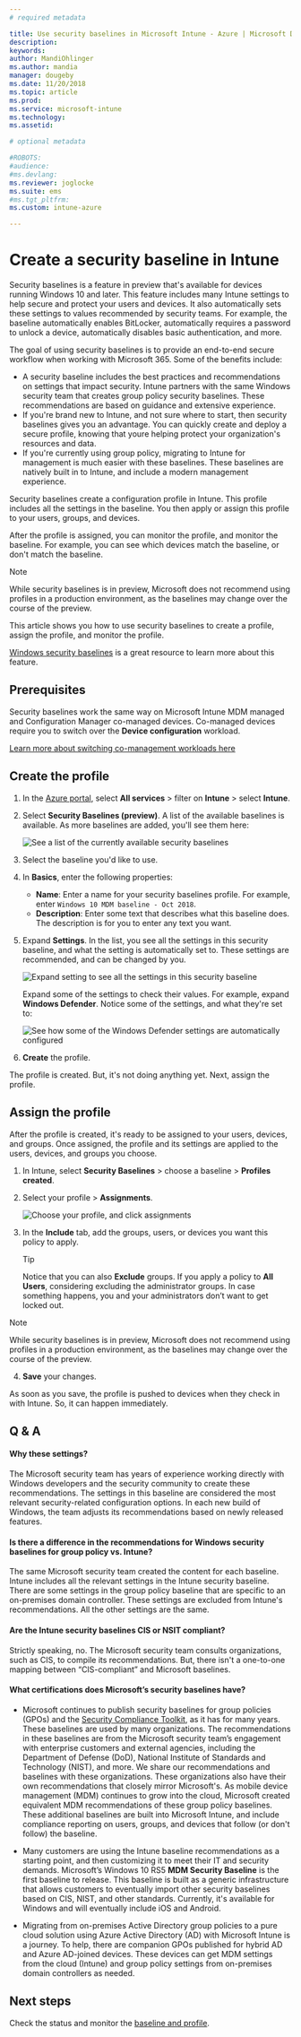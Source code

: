 ```yaml
---
# required metadata

title: Use security baselines in Microsoft Intune - Azure | Microsoft Docs
description: 
keywords:
author: MandiOhlinger 
ms.author: mandia
manager: dougeby
ms.date: 11/20/2018
ms.topic: article
ms.prod:
ms.service: microsoft-intune
ms.technology:
ms.assetid: 

# optional metadata

#ROBOTS:
#audience:
#ms.devlang:
ms.reviewer: joglocke
ms.suite: ems
#ms.tgt_pltfrm:
ms.custom: intune-azure

---
```


# Create a security baseline in Intune

Security baselines is a feature in preview that's available for devices running Windows 10 and later. This feature includes many Intune settings to help secure and protect your users and devices. It also automatically sets these settings to values recommended by security teams. For example, the baseline automatically enables BitLocker, automatically requires a password to unlock a device, automatically disables basic authentication, and more.

The goal of using security baselines is to provide an end-to-end secure workflow when working with Microsoft 365. Some of the benefits include:

- A security baseline includes the best practices and recommendations on settings that impact security. Intune partners with the same Windows security team that creates group policy security baselines. These recommendations are based on guidance and extensive experience.
- If you're brand new to Intune, and not sure where to start, then security baselines gives you an advantage. You can quickly create and deploy a secure profile, knowing that youre helping protect your organization's resources and data.
- If you're currently using group policy, migrating to Intune for management is much easier with these baselines. These baselines are natively built in to Intune, and include a modern management experience.

Security baselines create a configuration profile in Intune. This profile includes all the settings in the baseline. You then apply or assign this profile to your users, groups, and devices.

After the profile is assigned, you can monitor the profile, and monitor the baseline. For example, you can see which devices match the baseline, or don't match the baseline.

  > [!NOTE]
  > While security baselines is in preview, Microsoft does not recommend using profiles in a production environment, as the baselines may change over the course of the preview.

This article shows you how to use security baselines to create a profile, assign the profile, and monitor the profile.

[Windows security baselines](https://docs.microsoft.com/windows/security/threat-protection/windows-security-baselines) is a great resource to learn more about this feature.

## Prerequisites

Security baselines work the same way on Microsoft Intune MDM managed and Configuration Manager co-managed devices. Co-managed devices require you to switch over the **Device configuration** workload. 
  
  [Learn more about switching co-management workloads here](https://docs.microsoft.com/en-us/sccm/comanage/overview#workloads)

## Create the profile

1. In the [Azure portal](https://portal.azure.com/), select **All services** > filter on **Intune** > select **Intune**.
2. Select **Security Baselines (preview)**. A list of the available baselines is available. As more baselines are added, you'll see them here:

    ![See a list of the currently available security baselines](./media/security-baselines/available-baselines.png)

3. Select the baseline you'd like to use.
4. In **Basics**, enter the following properties:

    - **Name**: Enter a name for your security baselines profile. For example, enter `Windows 10 MDM baseline - Oct 2018`.
    - **Description**: Enter some text that describes what this baseline does. The description is for you to enter any text you want.

5. Expand **Settings**. In the list, you see all the settings in this security baseline, and what the setting is automatically set to. These settings are recommended, and can be changed by you.

    ![Expand setting to see all the settings in this security baseline](./media/security-baselines/sample-list-of-settings.png)

    Expand some of the settings to check their values. For example, expand **Windows Defender**. Notice some of the settings, and what they're set to:

    ![See how some of the Windows Defender settings are automatically configured](./media/security-baselines/expand-windows-defender.png)

6. **Create** the profile.

The profile is created. But, it's not doing anything yet. Next, assign the profile.

## Assign the profile

After the profile is created, it's ready to be assigned to your users, devices, and groups. Once assigned, the profile and its settings are applied to the users, devices, and groups you choose.

1. In Intune, select **Security Baselines** > choose a baseline > **Profiles created**.
2. Select your profile > **Assignments**.

    ![Choose your profile, and click assignments](./media/security-baselines/assignments.png)

3. In the **Include** tab, add the groups, users, or devices you want this policy to apply.

    > [!TIP]
    > Notice that you can also **Exclude** groups. If you apply a policy to **All Users**, considering excluding the administrator groups. In case something happens, you and your administrators don’t want to get locked out.

  > [!NOTE]
  > While security baselines is in preview, Microsoft does not recommend using profiles in a production environment, as the baselines may change over the course of the preview.

4. **Save** your changes.

As soon as you save, the profile is pushed to devices when they check in with Intune. So, it can happen immediately.

## Q & A

#### Why these settings?

The Microsoft security team has years of experience working directly with Windows developers and the security community to create these recommendations. The settings in this baseline are considered the most relevant security-related configuration options. In each new build of Windows, the team adjusts its recommendations based on newly released features.

#### Is there a difference in the recommendations for Windows security baselines for group policy vs. Intune?

The same Microsoft security team created the content for each baseline. Intune includes all the relevant settings in the Intune security baseline. There are some settings in the group policy baseline that are specific to an on-premises domain controller. These settings are excluded from Intune's recommendations. All the other settings are the same.

#### Are the Intune security baselines CIS or NSIT compliant?

Strictly speaking, no. The Microsoft security team consults organizations, such as CIS, to compile its recommendations. But, there isn't a one-to-one mapping between “CIS-compliant” and Microsoft baselines.

#### What certifications does Microsoft’s security baselines have? 

- Microsoft continues to publish security baselines for group policies (GPOs) and the [Security Compliance Toolkit](https://docs.microsoft.com/windows/security/threat-protection/security-compliance-toolkit-10), as it has for many years. These baselines are used by many organizations. The recommendations in these baselines are from the Microsoft security team’s engagement with enterprise customers and external agencies, including the Department of Defense (DoD), National Institute of Standards and Technology (NIST), and more. We share our recommendations and baselines with these organizations. These organizations also have their own recommendations that closely mirror Microsoft's. As mobile device management (MDM) continues to grow into the cloud, Microsoft created equivalent MDM recommendations of these group policy baselines. These additional baselines are built into Microsoft Intune, and include compliance reporting on users, groups, and devices that follow (or don't follow) the baseline.

- Many customers are using the Intune baseline recommendations as a starting point, and then customizing it to meet their IT and security demands. Microsoft’s Windows 10 RS5 **MDM Security Baseline** is the first baseline to release. This baseline is built as a generic infrastructure that allows customers to eventually import other security baselines based on CIS, NIST, and other standards. Currently, it's available for Windows and will eventually include iOS and Android.

- Migrating from on-premises Active Directory group policies to a pure cloud solution using Azure Active Directory (AD) with Microsoft Intune is a journey. To help, there are companion GPOs published for hybrid AD and Azure AD-joined devices. These devices can get MDM settings from the cloud (Intune) and group policy settings from on-premises domain controllers as needed.

## Next steps

Check the status and monitor the [baseline and profile](security-baselines-monitor.md).
